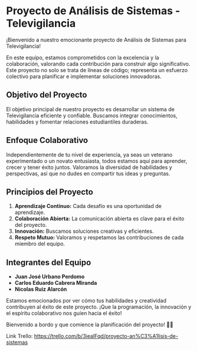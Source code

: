 # Proyecto de Análisis de Sistemas - Televigilancia

¡Bienvenido a nuestro emocionante proyecto de Análisis de Sistemas para Televigilancia!

En este equipo, estamos comprometidos con la excelencia y la colaboración, valorando cada contribución para construir algo significativo. Este proyecto no solo se trata de líneas de código; representa un esfuerzo colectivo para planificar e implementar soluciones innovadoras.

## Objetivo del Proyecto

El objetivo principal de nuestro proyecto es desarrollar un sistema de Televigilancia eficiente y confiable. Buscamos integrar conocimientos, habilidades y fomentar relaciones estudiantiles duraderas.

## Enfoque Colaborativo

Independientemente de tu nivel de experiencia, ya seas un veterano experimentado o un novato entusiasta, todos estamos aquí para aprender, crecer y tener éxito juntos. Valoramos la diversidad de habilidades y perspectivas, así que no dudes en compartir tus ideas y preguntas.

## Principios del Proyecto

1. **Aprendizaje Continuo:** Cada desafío es una oportunidad de aprendizaje.
2. **Colaboración Abierta:** La comunicación abierta es clave para el éxito del proyecto.
3. **Innovación:** Buscamos soluciones creativas y eficientes.
4. **Respeto Mutuo:** Valoramos y respetamos las contribuciones de cada miembro del equipo.

## Integrantes del Equipo

- **Juan José Urbano Perdomo**
- **Carlos Eduardo Cabrera Miranda**
- **Nicolas Ruiz Alarcón**

Estamos emocionados por ver cómo tus habilidades y creatividad contribuyen al éxito de este proyecto. ¡Que la programación, la innovación y el espíritu colaborativo nos guíen hacia el éxito!

Bienvenido a bordo y que comience la planificación del proyecto! 🚀✨

Link Trello: https://trello.com/b/3ieaIFqd/proyecto-an%C3%A1lisis-de-sistemas
